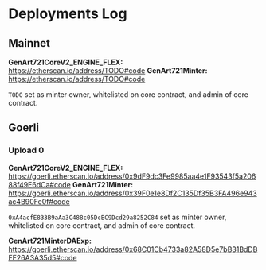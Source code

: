 # Deployments Log

## Mainnet

**GenArt721CoreV2_ENGINE_FLEX:** https://etherscan.io/address/TODO#code
**GenArt721Minter:** https://etherscan.io/address/TODO#code

`TODO` set as minter owner, whitelisted on core contract, and admin of core contract.

## Goerli

### Upload 0

**GenArt721CoreV2_ENGINE_FLEX:** https://goerli.etherscan.io/address/0x9dF9dc3Fe9985aa4e1F93543f5a20688f49E6dCa#code
**GenArt721Minter:** https://goerli.etherscan.io/address/0x39F0e1e8Df2C135Df35B3FA496e943ac4B90Fe0f#code

`0xA4acfE833B9aAa3C488c05DcBC9Dcd29a8252C84` set as minter owner, whitelisted on core contract, and admin of core contract.

**GenArt721MinterDAExp:** https://goerli.etherscan.io/address/0x68C01Cb4733a82A58D5e7bB31BdDBFF26A3A35d5#code
